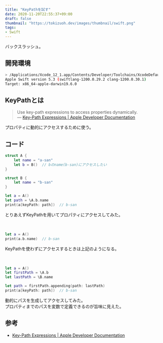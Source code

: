 ```yaml
---
title: "KeyPathを試す"
date: 2020-11-20T22:55:37+09:00
draft: false
thumbnail: "https://tokizuoh.dev/images/thumbnail/swift.png"
tags:
- Swift
---
```

  
バックスラッシュ。  
  
<!--more-->  
  
## 開発環境  
  
```bash
> /Applications/Xcode_12_1.app/Contents/Developer/Toolchains/XcodeDefault.xctoolchain/usr/bin/swift --version
Apple Swift version 5.3 (swiftlang-1200.0.29.2 clang-1200.0.30.1)
Target: x86_64-apple-darwin19.6.0
```
  
## KeyPathとは  
> Use key-path expressions to access properties dynamically.  
> ― [Key-Path Expressions | Apple Developer Documentation](https://developer.apple.com/documentation/swift/swift_standard_library/key-path_expressions)  
  

  
プロパティに動的にアクセスするために使う。  
  
## コード  
  
```swift
struct A {
    let name = "a-san"
    let b = B()  // bのname(b-san)にアクセスしたい
}

struct B {
    let name = "b-san"
}

let a = A()
let path = \A.b.name
print(a[keyPath: path])  // b-san

```
とりあえずKeyPathを用いてプロパティにアクセスしてみた。  
  
　
  
```swift
let a = A()
print(a.b.name)  // b-san
```
  
KeyPathを使わずにアクセスするときは上記のようになる。  
  
　
  
```swift
let a = A()
let firstPath = \A.b
let lastPath = \B.name

let path = firstPath.appending(path: lastPath)
print(a[keyPath: path])  // b-san
```
  
動的にパスを生成してアクセスしてみた。  
プロパティまでのパスを変数で定義できるのが旨味に見えた。  
  
## 参考  
- [Key-Path Expressions | Apple Developer Documentation](https://developer.apple.com/documentation/swift/swift_standard_library/key-path_expressions)
